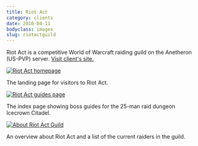 ```yaml
---
title: Riot Act
category: clients
date: 2010-04-11
bodyclass: images
slug: riotactguild
---
```


Riot Act is a competitive World of Warcraft raiding guild on the Anetheron (US-PVP) server. [Visit client's site.](http://riotactguild.com/)

<div class="figure">
  <a href="../assets/images/projects/riotactguild-01.jpg"><img src="../assets/images/projects/riotactguild-01.jpg" alt="Riot Act homepage"></a>
  <div class="figcaption">
    <p>The landing page for visitors to Riot Act.</p>
  </div>
</div>

<div class="figure">
  <a href="../assets/images/projects/riotactguild-02.jpg"><img src="../assets/images/projects/riotactguild-02.jpg" alt="Riot Act guides page"></a>
  <div class="figcaption">
    <p>The index page showing boss guides for the 25-man raid dungeon Icecrown Citadel.</p>
  </div>
</div>

<div class="figure">
  <a href="../assets/images/projects/riotactguild-03.jpg"><img src="../assets/images/projects/riotactguild-03.jpg" alt="About Riot Act Guild"></a>
  <div class="figcaption">
    <p>An overview about Riot Act and a list of the current raiders in the guild.</p>
  </div>
</div>

